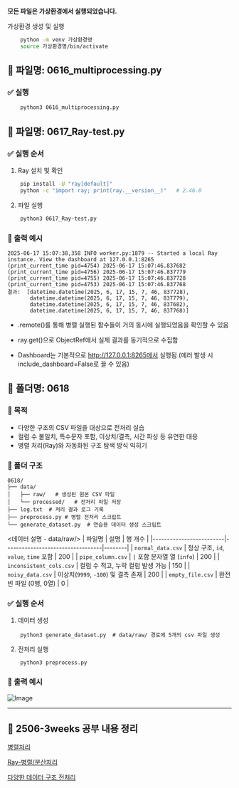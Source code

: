 **모든 파일은 가상환경에서 실행되었습니다.**

가상환경 생성 및 실행
```bash
    python -m venv 가상환경명
    source 가상환경명/bin/activate  
```

## 📄 파일명: 0616_multiprocessing.py

### ✅ 실행
```bash
    python3 0616_multiprocessing.py
```


## 📄 파일명: 0617_Ray-test.py

### ✅ 실행 순서
1. Ray 설치 및 확인
```bash
    pip install -U "ray[default]"
    python -c "import ray; print(ray.__version__)"   # 2.46.0
```

2. 파일 실행
```bash
    python3 0617_Ray-test.py    
```

### 🔗 출력 예시

```
2025-06-17 15:07:38,358 INFO worker.py:1879 -- Started a local Ray instance. View the dashboard at 127.0.0.1:8265 
(print_current_time pid=4754) 2025-06-17 15:07:46.837682
(print_current_time pid=4756) 2025-06-17 15:07:46.837779
(print_current_time pid=4755) 2025-06-17 15:07:46.837728
(print_current_time pid=4753) 2025-06-17 15:07:46.837768
결과:  [datetime.datetime(2025, 6, 17, 15, 7, 46, 837728), 
       datetime.datetime(2025, 6, 17, 15, 7, 46, 837779), 
       datetime.datetime(2025, 6, 17, 15, 7, 46, 837682), 
       datetime.datetime(2025, 6, 17, 15, 7, 46, 837768)]
```

- .remote()를 통해 병렬 실행된 함수들이 거의 동시에 실행되었음을 확인할 수 있음

- ray.get()으로 ObjectRef에서 실제 결과를 동기적으로 수집함

- Dashboard는 기본적으로 http://127.0.0.1:8265에서 실행됨 (에러 발생 시 include_dashboard=False로 끌 수 있음)


## 📄 폴더명: 0618

### 📌 목적
- 다양한 구조의 CSV 파일을 대상으로 전처리 실습
- 컬럼 수 불일치, 특수문자 포함, 이상치/결측, 시간 파싱 등 유연한 대응
- 병렬 처리(Ray)와 자동화된 구조 탐색 방식 익히기

### 📂 폴더 구조
```
0618/   
├── data/
│   ├── raw/   # 생성된 원본 CSV 파일
│   └── processed/   # 전처리 파일 저장 
├── log.txt  # 처리 결과 로그 기록
├── preprocess.py # 병렬 전처리 스크립트
└── generate_dataset.py  # 연습용 데이터 생성 스크립트

```

<데이터 설명 - data/raw/>
| 파일명                  | 설명                             | 행 개수 |
|-------------------------|----------------------------------|--------|
| `normal_data.csv`       | 정상 구조, `id`, `value`, `time` 포함 | 200 |
| `pipe_column.csv`       | `|` 포함 문자열 열 (`info`)       | 200 |
| `inconsistent_cols.csv` | 컬럼 수 적고, 누락 컬럼 발생 가능 | 150 |
| `noisy_data.csv`        | 이상치(`9999`, `-100`) 및 결측 존재 | 200 |
| `empty_file.csv`        | 완전 빈 파일 (0행, 0열)          | 0   |


### ✅ 실행 순서
1. 데이터 생성
```
    python3 generate_dataset.py  # data/raw/ 경로에 5개의 csv 파일 생성
```

2. 전처리 실행
```
    python3 preprocess.py
```

### 🔗 출력 예시
![Image](https://github.com/user-attachments/assets/cc2b45ea-9727-4f77-af22-f32bdaf8c910)

---

## 📝 2506-3weeks 공부 내용 정리
  [병렬처리](https://jihye0e.tistory.com/21)
  
  [Ray-병렬/분산처리](https://jihye0e.tistory.com/22)

  [다양한 데이터 구조 전처리](https://jihye0e.tistory.com/23)
